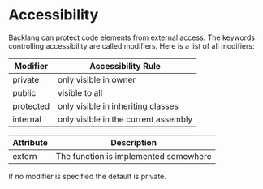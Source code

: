 # Accessibility

Backlang can protect code elements from external access. The keywords controlling accessibility are called modifiers. Here is a list of all modifiers:

| Modifier  | Accessibility Rule                   |
|-----------|--------------------------------------|
| private   | only visible in owner                |
| public    | visible to all                       |
| protected | only visible in inheriting classes   |
| internal  | only visible in the current assembly |

| Attribute | Description                           |
|-----------|---------------------------------------|
| extern    | The function is implemented somewhere |

If no modifier is specified the default is private.
